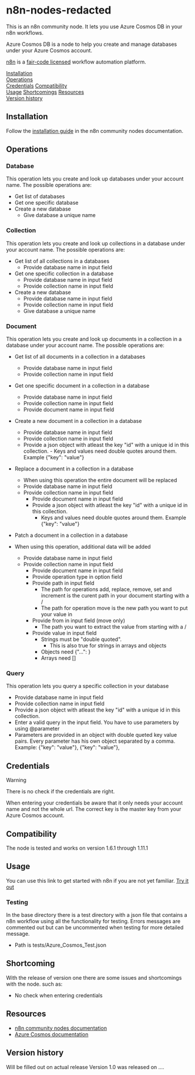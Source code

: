 # n8n-nodes-redacted

This is an n8n community node. It lets you use Azure Cosmos DB in your n8n workflows.

Azure Cosmos DB is a node to help you create and manage databases under your Azure Cosmos account.

[n8n](https://n8n.io/) is a [fair-code licensed](https://docs.n8n.io/reference/license/) workflow automation platform.

[Installation](#installation)  
[Operations](#operations)  
[Credentials](#credentials)
[Compatibility](#compatibility)  
[Usage](#usage)
[Shortcomings](#shortcomings)
[Resources](#resources)  
[Version history](#version-history) <!-- delete if not using this section -->

## Installation

Follow the [installation guide](https://docs.n8n.io/integrations/community-nodes/installation/) in the n8n community nodes documentation.

## Operations

### Database

This operation lets you create and look up databases under your account name.
The possible operations are:

- Get list of databases
- Get one specific database
- Create a new database
  - Give database a unique name

### Collection

This operation lets you create and look up collections in a database under your account name.
The possible operations are:

- Get list of all collections in a databases
  - Provide database name in input field
- Get one specific collection in a database
  - Provide database name in input field
  - Provide collection name in input field
- Create a new database
  - Provide database name in input field
  - Provide collection name in input field
  - Give database a unique name

### Document

This operation lets you create and look up documents in a collection in a database under your account name.
The possible operations are:

- Get list of all documents in a collection in a databases
  - Provide database name in input field
  - Provide collection name in input field

- Get one specific document in a collection in a database
  - Provide database name in input field
  - Provide collection name in input field
  - Provide document name in input field

- Create a new document in a collection in a database
  - Provide database name in input field
  - Provide collection name in input field
  - Provide a json object with atleast the key "id" with a unique id in this collection.
		- Keys and values need double quotes around them. Example {"key": "value"} 

- Replace a document in a collection in a database
	- When using this operation the entire document will be replaced
  - Provide database name in input field
  - Provide collection name in input field
	- Provide document name in input field
	- Provide a json object with atleast the key "id" with a unique id in this collection.
		- Keys and values need double quotes around them. Example {"key": "value"} 

- Patch a document in a collection in a database 
- When using this operation, additional data will be added
	- Provide database name in input field
  - Provide collection name in input field
	- Provide document name in input field
	- Provide operation type in option field
	- Provide path in input field
		- The path for operations add, replace, remove, set and increment is the curent path in your document starting with a /
		- The path for operation move is the new path you want to put your value in
	- Provide from in input field (move only)
		- The path you want to extract the value from starting with a /
	- Provide value in input field
		- Strings must be "double quoted".
			- This is also true for strings in arrays and objects
		- Objects need {"...": }
		- Arrays need []

### Query

This operation lets you query a specific collection in your database
- Provide database name in input field
- Provide collection name in input field
- Provide a json object with atleast the key "id" with a unique id in this collection.
- Enter a valid query in the input field. You have to use parameters by using @parameter
- Parameters are provided in an object with double queted key value pairs. Every parameter has his own object separated by a comma. Example: {"key": "value"}, {"key": "value"},

## Credentials

> [!WARNING]
> There is no check if the credentials are right.

When entering your credentials be aware that it only needs your account name and not the whole url.
The correct key is the master key from your Azure Cosmos account.

## Compatibility

The node is tested and works on version 1.6.1 through 1.11.1

## Usage

You can use this link to get started with n8n if you are not yet familiar.
[Try it out](https://docs.n8n.io/try-it-out/)

### Testing

In the base directory there is a test directory with a json file that contains a n8n workflow using all the functionality for testing.
Errors messages are commented out but can be uncommented when testing for more detailed message.

- Path is tests/Azure_Cosmos_Test.json

## Shortcoming

With the release of version one there are some issues and shortcomings with the node. such as:

- No check when entering credentials

## Resources

- [n8n community nodes documentation](https://docs.n8n.io/integrations/community-nodes/)
- [Azure Cosmos documentation](https://learn.microsoft.com/en-us/azure/cosmos-db/)

## Version history
Will be filled out on actual release
Version 1.0 was released on ....

